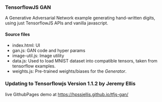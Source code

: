 ### TensorflowJS GAN
A Generative Adversarial Network example generating hand-written digits, using just TensorflowJS APIs and 
vanilla javascript. 


#### Source files
- index.html: UI
- gan.js: GAN code and hyper params
- image-util.js: Image utility
- data.js: Used to load MNIST dataset into compatible tensors, taken from tensorflow examples.
- weights.js: Pre-trained weights/biases for the _Generator_. 


### Updating to Tensorflowjs Version 1.1.2 by Jeremy Ellis
live GithubPages demo at https://hpssjellis.github.io/tfjs-gan/


